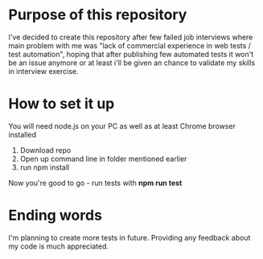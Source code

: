 # Purpose of this repository

I've decided to create this repository after few failed job interviews where main problem with me was "lack of commercial experience in web tests / test automation", hoping that after publishing few automated tests it won't be an issue anymore or at least i'll be given an chance to validate my skills in interview exercise.

# How to set it up

You will need node.js on your PC as well as at least Chrome browser installed

1. Download repo
2. Open up command line in folder mentioned earlier
3. run npm install

Now you're good to go - run tests with **npm run test**

# Ending words

I'm planning to create more tests in future.
Providing any feedback about my code is much appreciated.
